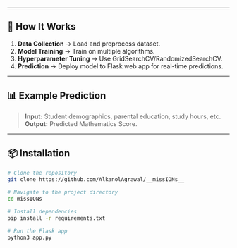 
---

## 🚀 How It Works
1. **Data Collection** → Load and preprocess dataset.  
2. **Model Training** → Train on multiple algorithms.  
3. **Hyperparameter Tuning** → Use GridSearchCV/RandomizedSearchCV.  
4. **Prediction** → Deploy model to Flask web app for real-time predictions.

---

## 📊 Example Prediction
> **Input:** Student demographics, parental education, study hours, etc.  
> **Output:** Predicted Mathematics Score.

---

## 📦 Installation
```bash
# Clone the repository
git clone https://github.com/AlkanolAgrawal/__missIONs__

# Navigate to the project directory
cd missIONs

# Install dependencies
pip install -r requirements.txt

# Run the Flask app
python3 app.py
